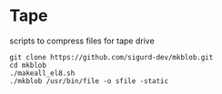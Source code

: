 # Tape
scripts to compress files for tape drive
```
git clone https://github.com/sigurd-dev/mkblob.git
cd mkblob
./makeall_el8.sh
./mkblob /usr/bin/file -o sfile -static
```

